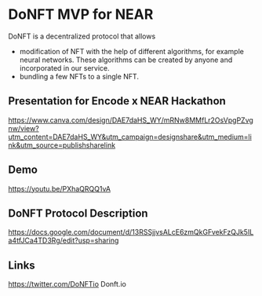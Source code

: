 # DoNFT MVP for NEAR

DoNFT is a decentralized protocol that allows
- modification of NFT with the help of different algorithms, for example neural networks. These algorithms can be created by anyone and incorporated in our service. 
- bundling a few NFTs to a single NFT.


## Presentation for Encode x NEAR Hackathon

https://www.canva.com/design/DAE7daHS_WY/mRNw8MMfLr2OsVpgPZvgnw/view?utm_content=DAE7daHS_WY&utm_campaign=designshare&utm_medium=link&utm_source=publishsharelink

## Demo

https://youtu.be/PXhaQRQQ1vA

## DoNFT Protocol Description

https://docs.google.com/document/d/13RSSjjvsALcE6zmQkGFvekFzQJk5ILa4tfJCa4TD3Rg/edit?usp=sharing

## Links

https://twitter.com/DoNFTio
Donft.io

